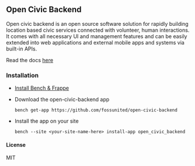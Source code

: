 ## Open Civic Backend

Open civic backend is an open source software solution for rapidly building location based civic services connected with volunteer, human interactions. It comes with all necessary UI and management features and can be easily extended into web applications and external mobile apps and systems via built-in APIs.

Read the docs [here](https://fossunited.github.io/open-civic-backend/)

### Installation

* [Install Bench & Frappe ](https://github.com/frappe/bench#installation)

* Download the open-civic-backend app

      bench get-app https://github.com/fossunited/open-civic-backend
      

* Install the app on your site

      bench --site <your-site-name-here> install-app open_civic_backend




#### License

MIT
